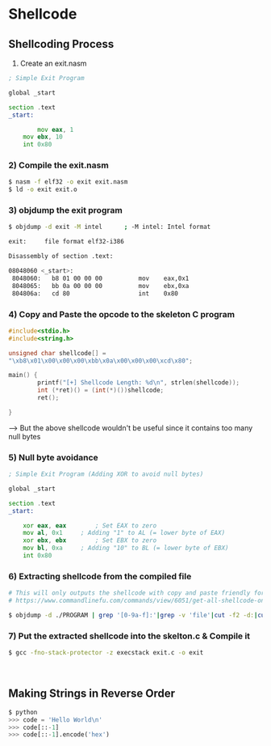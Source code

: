 # Shellcode

## Shellcoding Process

1) Create an exit.nasm
```asm
; Simple Exit Program

global _start			

section .text
_start:

    	mov eax, 1
	mov ebx, 10
	int 0x80
```
### 2) Compile the exit.nasm
```bash
$ nasm -f elf32 -o exit exit.nasm
$ ld -o exit exit.o
```
### 3) objdump the exit program
```bash
$ objdump -d exit -M intel		; -M intel: Intel format

exit:     file format elf32-i386

Disassembly of section .text:

08048060 <_start>:
 8048060:	b8 01 00 00 00       	mov    eax,0x1
 8048065:	bb 0a 00 00 00       	mov    ebx,0xa
 804806a:	cd 80                	int    0x80
```
### 4) Copy and Paste the opcode to the skeleton C program
```c
#include<stdio.h>
#include<string.h>

unsigned char shellcode[] = 
"\xb8\x01\x00\x00\x00\xbb\x0a\x00\x00\x00\xcd\x80";

main() {
        printf("[+] Shellcode Length: %d\n", strlen(shellcode));
        int (*ret)() = (int(*)())shellcode;
        ret();        

}
```
--> But the above shellcode wouldn't be useful since it contains too many null bytes

### 5) Null byte avoidance
```asm
; Simple Exit Program (Adding XOR to avoid null bytes)

global _start			

section .text
_start:

	xor eax, eax		; Set EAX to zero
	mov al, 0x1		; Adding "1" to AL (= lower byte of EAX)
	xor ebx, ebx		; Set EBX to zero
	mov bl, 0xa		; Adding "10" to BL (= lower byte of EBX)
	int 0x80
```

### 6) Extracting shellcode from the compiled file
```bash
# This will only outputs the shellcode with copy and paste friendly format
# https://www.commandlinefu.com/commands/view/6051/get-all-shellcode-on-binary-file-from-objdump

$ objdump -d ./PROGRAM | grep '[0-9a-f]:'|grep -v 'file'|cut -f2 -d:|cut -f1-6 -d' '|tr -s ' '|tr '\t' ' '|sed 's/ $//g'|sed 's/ /\\x/g'|paste -d '' -s |sed 's/^/"/'|sed 's/$/"/g'
```

### 7) Put the extracted shellcode into the skelton.c & Compile it
```bash
$ gcc -fno-stack-protector -z execstack exit.c -o exit
```
<br />

## Making Strings in Reverse Order
```python
$ python
>>> code = 'Hello World\n'
>>> code[::-1]
>>> code[::-1].encode('hex')
```
